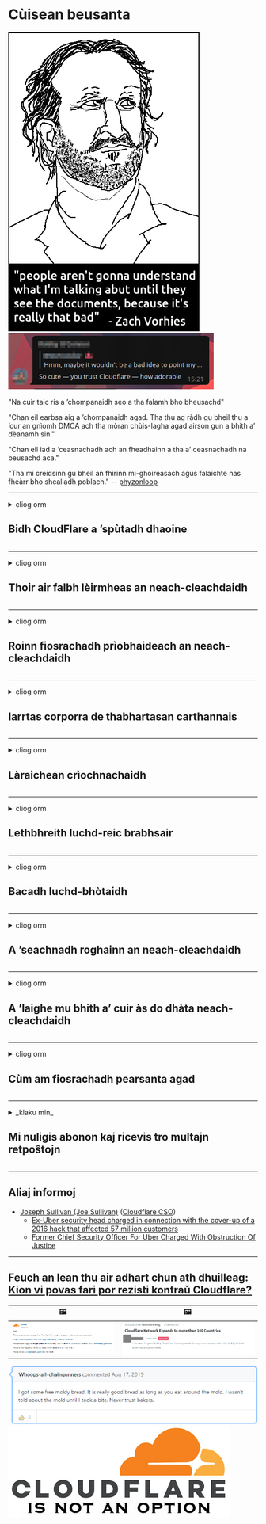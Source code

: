 # Cùisean beusanta

![](../image/itsreallythatbad.jpg)
![](../image/telegram/c81238387627b4bfd3dcd60f56d41626.jpg)

"Na cuir taic ris a ’chompanaidh seo a tha falamh bho bheusachd"

"Chan eil earbsa aig a ’chompanaidh agad. Tha thu ag ràdh gu bheil thu a ’cur an gnìomh DMCA ach tha mòran chùis-lagha agad airson gun a bhith a’ dèanamh sin."

"Chan eil iad a ’ceasnachadh ach an fheadhainn a tha a’ ceasnachadh na beusachd aca."

"Tha mi creidsinn gu bheil an fhìrinn mì-ghoireasach agus falaichte nas fheàrr bho shealladh poblach."  -- [phyzonloop](https://twitter.com/phyzonloop)


---


<details>
<summary>cliog orm

## Bidh CloudFlare a ’spùtadh dhaoine
</summary>


Bidh Cloudflare a ’cur puist-d spama gu luchd-cleachdaidh nach eil Cloudflare.

- Na cuir ach puist-d gu luchd-aontachaidh a tha air roghnachadh a-steach
- Nuair a chanas an neach-cleachdaidh “stad”, an uairsin stad air post-d a chuir

Tha e cho sìmplidh sin. Ach chan eil dragh air Cloudflare.
Thuirt Cloudflare gum faod cleachdadh na seirbheis aca stad a chuir air a h-uile spamadair no neach-ionnsaigh.
Ciamar as urrainn dhuinn stad a chuir air Cloudflare gun Cloudflare a ghnìomhachadh?


| 🖼 | 🖼 |
| --- | --- |
| ![](../image/cfspam01.jpg) | ![](../image/cfspam03.jpg) |
| ![](../image/cfspam02.jpg) | ![](../image/cfspambrittany.jpg)<br>![](../image/cfspamtwtr.jpg) |

</details>

---

<details>
<summary>cliog orm

## Thoir air falbh lèirmheas an neach-cleachdaidh
</summary>


Lèirmheasan àicheil censor Cloudflare.
Ma phostas tu teacsa anti-Cloudflare air Twitter, tha cothrom agad freagairt fhaighinn bho neach-obrach Cloudflare le teachdaireachd "Chan e, chan eil".
Ma chuireas tu lèirmheas àicheil air làrach ath-bhreithneachaidh sam bith, feuchaidh iad ri censor a dhèanamh air.


| 🖼 | 🖼 |
| --- | --- |
| ![](../image/cfcenrev_01.jpg)<br>![](../image/cfcenrev_02.jpg) | ![](../image/cfcenrev_03.jpg) |

</details>

---

<details>
<summary>cliog orm

## Roinn fiosrachadh prìobhaideach an neach-cleachdaidh
</summary>


Tha duilgheadas sàrachadh mòr aig Cloudflare.
Bidh Cloudflare a ’roinn fiosrachadh pearsanta dhaibhsan a tha a’ gearan mu làraich aoigheachd.
Bidh iad uaireannan ag iarraidh ort an fhìor ID agad a thoirt seachad.
Mura h-eil thu airson do shàrachadh, ionnsaigh, swat no marbhadh, is fheàrr dhut fuireach air falbh bho làraich-lìn Cloudflared.


| 🖼 | 🖼 |
| --- | --- |
| ![](../image/cfdox_what.jpg) | ![](../image/cfdox_swat.jpg) |
| ![](../image/cfdox_kill.jpg) | ![](../image/cfdox_threat.jpg) |
| ![](../image/cfdox_dox.jpg) | ![](../image/cfdox_ex1.jpg) |
| ![](../image/cfabuseform.jpg) | ![](../image/cfdox_ex2.jpg) |

</details>

---

<details>
<summary>cliog orm

## Iarrtas corporra de thabhartasan carthannais
</summary>


Tha CloudFlare ag iarraidh tabhartasan carthannach.
Tha e uamhasach uamhasach gum biodh corporra Ameireaganach ag iarraidh carthannas còmhla ri buidhnean neo-phrothaideach aig a bheil adhbharan matha.
Ma tha thu a ’còrdadh riut a bhith a’ cur bacadh air daoine no a ’caitheamh ùine dhaoine eile, is dòcha gum biodh tu airson cuid de pizzas òrdachadh airson luchd-obrach Cloudflare.


![](../image/cfdonate.jpg)

</details>

---

<details>
<summary>cliog orm

## Làraichean crìochnachaidh
</summary>


Dè a nì thu ma thèid an làrach agad sìos gu h-obann?
Tha aithrisean ann gu bheil Cloudflare a ’cuir às do rèiteachadh an neach-cleachdaidh no a’ stad seirbheis gun rabhadh sam bith, gu sàmhach.
Tha sinn a ’moladh gun lorg thu solaraiche nas fheàrr.

![](../image/cftmnt.jpg)

</details>

---

<details>
<summary>cliog orm

## Lethbhreith luchd-reic brabhsair
</summary>


Bidh CloudFlare a ’toirt làimhseachadh fàbharach dhaibhsan a tha a’ cleachdadh Firefox fhad ‘s a tha iad a’ toirt làimhseachadh nàimhdeil do luchd-cleachdaidh neo-Tor-Browser thairis air Tor.
Bidh luchd-cleachdaidh Tor a dhiùltas gu ceart javascript neo-saor a chuir an gnìomh cuideachd a ’faighinn làimhseachadh nàimhdeil.
Tha an neo-ionannachd ruigsinneachd seo na ana-cleachdadh neodrachd lìonra agus ana-cleachdadh cumhachd.

![](../image/browdifftbcx.gif)

- Clì: Brabhsair Tor, Deas: Chrome. An aon seòladh IP.

![](../image/browserdiff.jpg)

- Clì: Tor Browser Javascript Ciorramach, Comasachadh Cookie
- Deas: Chrome Javascript air a chomasachadh, briosgaid ciorramach

![](../image/cfsiryoublocked.jpg)

- QuteBrowser (mion-bhrobhsair) às aonais Tor (Clearnet IP)

| ***Brabhsair*** | ***Làimhseachadh ruigsinneachd*** |
| --- | --- |
| Tor Browser (Javascript air a chomasachadh) | ruigsinneachd ceadaichte |
| Firefox (Javascript air a chomasachadh) | ruigsinneachd air a lughdachadh |
| Chromium (Javascript air a chomasachadh) | ruigsinneachd air a lughdachadh |
| Chromium or Firefox (Javascript ciorramach) | ruigsinneachd air a dhiùltadh |
| Chromium or Firefox (Cookie ciorramach) | ruigsinneachd air a dhiùltadh |
| QuteBrowser | ruigsinneachd air a dhiùltadh |
| lynx | ruigsinneachd air a dhiùltadh |
| w3m | ruigsinneachd air a dhiùltadh |
| wget | ruigsinneachd air a dhiùltadh |


Carson nach cleachd thu putan Audio gus fuasgladh fhaighinn air dùbhlan furasta?

Tha, tha putan claisneachd ann, ach cha bhith e an-còmhnaidh ag obair thairis air Tor.
Gheibh thu an teachdaireachd seo nuair a phutas tu air:

```
Feuch ris a-rithist nas fhaide air adhart
Is dòcha gu bheil an coimpiutair no an lìonra agad a ’cur cheistean fèin-ghluasadach.
Gus ar luchd-cleachdaidh a dhìon, chan urrainn dhuinn d ’iarrtas a phròiseasadh an-dràsta.
Airson tuilleadh fiosrachaidh tadhal air an duilleag cuideachaidh againn
```

</details>

---

<details>
<summary>cliog orm

## Bacadh luchd-bhòtaidh
</summary>


Bidh luchd-bhòtaidh ann an stàitean na SA a ’clàradh gus bhòtadh aig a’ cheann thall tro làrach-lìn rùnaire na stàite ann an stàite an taigh-còmhnaidh aca.
Bidh oifisean rùnaire stàite fo smachd Poblachdach a ’dol an sàs ann an casg luchd-bhòtaidh le bhith a’ cur làrach-lìn rùnaire na stàite tro Cloudflare.
Tha làimhseachadh nàimhdeil Cloudflare air luchd-cleachdaidh Tor, a shuidheachadh MITM mar àite faire cruinneil meadhanaichte, agus an dreuchd millteach aige gu h-iomlan a ’fàgail gu bheil luchd-bhòtaidh deònach clàradh.
Tha Libearalaich gu sònraichte buailteach a bhith a ’gabhail ri prìobhaideachd.
Bidh foirmean clàraidh luchd-bhòtaidh a ’tional fiosrachadh mothachail mu chlaonadh poilitigeach neach-bhòtaidh, seòladh corporra pearsanta, àireamh tèarainteachd shòisealta, agus ceann-latha breith.
Chan eil a ’mhòr-chuid de stàitean a’ dèanamh ach fo-sheata den fhiosrachadh sin a tha ri fhaighinn gu poblach, ach tha Cloudflare a ’faicinn an fhiosrachaidh sin uile nuair a chlàraicheas cuideigin airson bhòtadh.

Thoir fa-near nach eil clàradh pàipeir a ’dol timcheall air Cloudflare oir is dòcha gum bi rùnaire luchd-obrach inntrigidh dàta stàite a’ cleachdadh làrach-lìn Cloudflare gus an dàta a thoirt a-steach.

| 🖼 | 🖼 |
| --- | --- |
| ![](../image/cfvotm_01.jpg) | ![](../image/cfvotm_02.jpg) |

- Tha Change.org na làrach-lìn ainmeil airson a bhith a ’tional bhòtaichean agus a’ dol an gnìomh.
“tha daoine anns a h-uile àite a ’tòiseachadh iomairtean, a’ gluasad luchd-taic, agus ag obair le luchd-co-dhùnaidh gus fuasglaidhean a stiùireadh.”
Gu mì-fhortanach, chan urrainn dha mòran dhaoine atharrachadh.org fhaicinn idir mar thoradh air sìoltachan ionnsaigheach Cloudflare.
Thathas gam bacadh bho bhith a ’soidhnigeadh na h-athchuinge, mar sin gan dùnadh a-mach à pròiseas deamocratach.
Bidh a bhith a ’cleachdadh àrd-ùrlar neo-sgòthan eile leithid OpenPetition a’ cuideachadh le bhith a ’faighinn fuasgladh air an duilgheadas.

| 🖼 | 🖼 |
| --- | --- |
| ![](../image/changeorgasn.jpg) | ![](../image/changeorgtor.jpg) |

- Tha “Pròiseact Athenian” Cloudflare a ’tabhann dìon aig ìre iomairt an-asgaidh do làraich-lìn taghaidh stàite agus ionadail.
Thuirt iad “gum faigh na buill-phàrlamaid aca cothrom air fiosrachadh taghaidh agus clàradh luchd-bhòtaidh” ach is e breug a tha seo leis nach urrainn dha mòran dhaoine sùil a thoirt air an làrach idir.

</details>

---

<details>
<summary>cliog orm

## A ’seachnadh roghainn an neach-cleachdaidh
</summary>


Ma roghnaicheas tu rudeigin, tha dùil agad nach fhaigh thu post-d mu dheidhinn.
Bidh Cloudflare a ’seachnadh roghainn an neach-cleachdaidh agus a’ roinn dàta le corporaidean treas-phàrtaidh às aonais cead an neach-ceannach.
Ma tha thu a ’cleachdadh am plana an-asgaidh aca, bidh iad uaireannan a’ cur post-d thugad ag iarraidh fo-sgrìobhadh mìosail a cheannach.

![](../image/cfviopl_tp.jpg)

</details>

---

<details>
<summary>cliog orm

## A ’laighe mu bhith a’ cuir às do dhàta neach-cleachdaidh
</summary>


A rèir blog an neach-ceannach ex-cloudflare seo, tha Cloudflare na laighe mu bhith a ’cuir às do chunntasan.
An-diugh, bidh mòran chompanaidhean a ’cumail an dàta agad às deidh dhut do chunntas a dhùnadh no a thoirt air falbh.
Tha a ’mhòr-chuid de chompanaidhean math a’ toirt iomradh mu dheidhinn anns a ’phoileasaidh prìobhaideachd aca.
Cloudflare? Chan eil.

```
2019-08-05 Chuir CloudFlare dearbhadh thugam gun tug iad air falbh mo chunntas.
2019-10-02 Fhuair mi post-d bho CloudFlare "oir tha mi nam neach-ceannach"
```

Cha robh fios aig Cloudflare mun fhacal "cuir air falbh".
Ma tha e air a thoirt air falbh gu fìor, carson a fhuair an neach-ceannach seo post-d?
Thuirt e cuideachd nach eil poileasaidh prìobhaideachd Cloudflare a ’toirt iomradh air.

```
Chan eil am poileasaidh prìobhaideachd ùr aca a ’toirt iomradh sam bith air cumail dàta airson bliadhna.
```

![](../image/cfviopl_notdel.jpg)

Ciamar as urrainn dhut earbsa a chur ann an Cloudflare ma tha am poileasaidh prìobhaideachd aca mar LIE?

</details>

---

<details>
<summary>cliog orm

## Cùm am fiosrachadh pearsanta agad
</summary>


Tha cur às do chunntas Cloudflare ìre chruaidh.

```
Cuir a-steach tiogaid taic a ’cleachdadh an roinn“ Cunntas ”,
agus iarraidh cuir às do chunntas anns a ’bhuidheann teachdaireachd.
Chan fhaod raointean no cairtean creideis a bhith agad ris a ’chunntas agad mus iarr thu cuir às.
```

Gheibh thu am post-d dearbhaidh seo.

![](../image/cf_deleteandkeep.jpg)

“Tha sinn air tòiseachadh air an iarrtas cuir às agad a phròiseasadh” ach “Cumaidh sinn oirnn a’ stòradh d ’fhiosrachadh pearsanta”.

An urrainn dhut "earbsa" a dhèanamh air seo?

</details>

---

<details>
<summary>_klaku min_

## Mi nuligis abonon kaj ricevis tro multajn retpoŝtojn
</summary>


La uzanto nuligis sian 'Cloudflare stream' abonon kaj li ricevas retpoŝtajn memorigilojn ĉiutage por rememorigi lin pri nuligita abono.
Ne estas malaprobita butono. Kiel vi ĉesas ĉi tiun frenezon?

![](../image/barrageemailcancelsubscription.jpg)

Cloudflare diris al ĉi tiu uzanto kontakti subtenteamo kaj peti ĉiujn viajn enhavojn forigi.

- [t](https://web.archive.org/web/20210412165334/https://twitter.com/JohnHaldson/status/1381651569247088650)

</details>

---

## Aliaj informoj

- [Joseph Sullivan (Joe Sullivan)](../cloudflare_inc/cloudflare_members.md) ([Cloudflare CSO](https://twitter.com/eastdakota/status/1296522269313785862))
  - [Ex-Uber security head charged in connection with the cover-up of a 2016 hack that affected 57 million customers](https://www.businessinsider.com/uber-data-hack-security-head-joe-sullivan-charged-cover-up-2020-8)
  - [Former Chief Security Officer For Uber Charged With Obstruction Of Justice](https://www.justice.gov/usao-ndca/pr/former-chief-security-officer-uber-charged-obstruction-justice)


---

## Feuch an lean thu air adhart chun ath dhuilleag:   [Kion vi povas fari por rezisti kontraŭ Cloudflare?](gd.action.md)

|  🖼  |  🖼 |
| --- | --- |
| ![](../image/cfcommunity_ban.jpg) | ![](../image/censor_cloudflare_blogcomment.jpg) |

![](../image/freemoldybread.jpg)
![](../image/cfisnotanoption.jpg)

